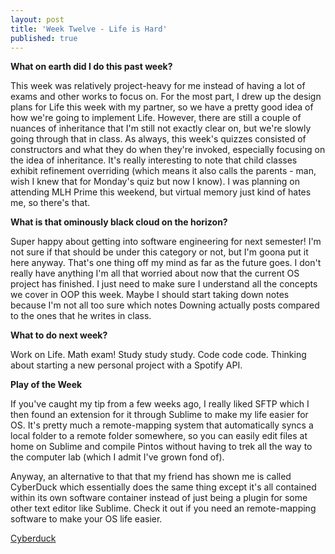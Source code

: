 ```yaml
---
layout: post
title: 'Week Twelve - Life is Hard'
published: true
---
```

**What on earth did I do this past week?**

  This week was relatively project-heavy for me instead of having a lot of exams and other works to focus on. For the most part, I drew up the design plans for Life this week with my partner, so we have a pretty good idea of how we're going to implement Life. However, there are still a couple of nuances of inheritance that I'm still not exactly clear on, but we're slowly going through that in class. As always, this week's quizzes consisted of constructors and what they do when they're invoked, especially focusing on the idea of inheritance. It's really interesting to note that child classes exhibit refinement overriding (which means it also calls the parents - man, wish I knew that for Monday's quiz but now I know). I was planning on attending MLH Prime this weekend, but virtual memory just kind of hates me, so there's that.
  
**What is that ominously black cloud on the horizon?**

  Super happy about getting into software engineering for next semester! I'm not sure if that should be under this category or not, but I'm goona put it here anyway. That's one thing off my mind as far as the future goes. I don't really have anything I'm all that worried about now that the current OS project has finished. I just need to make sure I understand all the concepts we cover in OOP this week. Maybe I should start taking down notes because I'm not all too sure which notes Downing actually posts compared to the ones that he writes in class. 

**What to do next week?**

  Work on Life. Math exam! Study study study. Code code code. Thinking about starting a new personal project with a Spotify API.

**Play of the Week**

  If you've caught my tip from a few weeks ago, I really liked SFTP which I then found an extension for it through Sublime to make my life easier for OS. It's pretty much a remote-mapping system that automatically syncs a local folder to a remote folder somewhere, so you can easily edit files at home on Sublime and compile Pintos without having to trek all the way to the computer lab (which I admit I've grown fond of). 
  
  Anyway, an alternative to that that my friend has shown me is called CyberDuck which essentially does the same thing except it's all contained within its own software container instead of just being a plugin for some other text editor like Sublime. Check it out if you need an remote-mapping software to make your OS life easier.
  
  [Cyberduck](https://cyberduck.io/?l=en)
